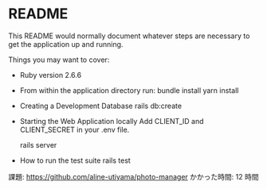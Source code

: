 # README

This README would normally document whatever steps are necessary to get the
application up and running.

Things you may want to cover:

- Ruby version
  2.6.6

- From within the application directory run:
  bundle install
  yarn install

- Creating a Development Database
  rails db:create

- Starting the Web Application locally
  Add CLIENT_ID and CLIENT_SECRET in your .env file.

  rails server

- How to run the test suite
  rails test

課題: https://github.com/aline-utiyama/photo-manager
かかった時間: 12 時間
